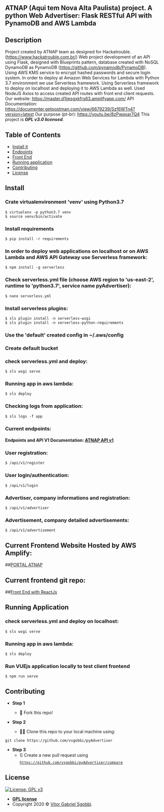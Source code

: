 ## ATNAP (Aqui tem Nova Alta Paulista) project. A python Web Advertiser: Flask RESTful API with PynamoDB and AWS Lambda

## Description
Project created by ATNAP team as designed for Hackatrouble. (https://www.hackatrouble.com.br/)
Web project development of an API using Flask, designed with Blueprints pattern, 
database created with NoSQL DynamoDB as PynamoDB (https://github.com/pynamodb/PynamoDB).
Using AWS KMS service to encrypt hashed passwords and secure login system.
In order to deploy at Amazon Web Services for Lambda with Python 3.7 environment we use Serverless framework.
Using Serverless framework to deploy on localhost and deploying it to AWS Lambda as well. 
Used NodeJS Axios to access created API routes with front end client requests.
Our website: https://master.d1jjesgxkfrs63.amplifyapp.com/
API Documentation: https://documenter.getpostman.com/view/6679239/Szf6WTn4?version=latest
Our purpose (pt-br): https://youtu.be/8zPwqxar7Q4
This project is ***GPL v3.0 licensed***.

## Table of Contents


- [Install it](#install)
- [Endpoints](#current-endpoints)
- [Front End](#current-frontend-website-hosted-by-aws-amplify)
- [Running application](#running-application)
- [Contributing](#contributing)
- [License](#license)

## Install

### Crate virtualenvironment 'venv' using Python3.7
```
$ virtualenv -p python3.7 venv
$ source venv/bin/activate
```
### Install requirements
```
$ pip install -r requirements
```
### In order to deploy web applications on localhost or on AWS Lambda and AWS API Gateway use Serverless framework:
```
$ npm install -g serverless
```

### Check serverless.yml file (choose AWS region to 'us-east-2', runtime to 'python3.7', service name pyAdvertiser):
```
$ nano serverless.yml
```

### Install serverless plugins:
```
$ sls plugin install -n serverless-wsgi
$ sls plugin install -n serverless-python-requirements
```
### Use the 'default' created config in ~/.aws/config
### Create default bucket
### check serverless.yml and deploy: 
```
$ sls wsgi serve
```
### Running app in aws lambda:
```
$ sls deploy
```
### Checking logs from application:
```
$ sls logs -f app
```
### Current endpoints:
#### Endpoints and API V1 Documentation: <a href="https://documenter.getpostman.com/view/6679239/Szf6WTn4?version=latest" target="_blank">ATNAP API v1</a>

### User registration:
```
$ /api/v1/register
```
### User login/authentication:
```
$ /api/v1/login
```
### Advertiser, company informations and registration:
```
$ /api/v1/advertiser
```
### Advertisement, company detailed advertisements:
```
$ /api/v1/advertisement
```

## Current Frontend Website Hosted by AWS Amplify:
##<a href="https://master.d1jjesgxkfrs63.amplifyapp.com/" target="_blank">PORTAL ATNAP</a>

## Current frontend git repo: 
##<a href="https://github.com/PatrickCalorioCarvalho/hackatrouble-ATNAP" target="_blank">Front End with ReactJs</a>

## Running Application
### check serverless.yml and deploy on localhost: 
```
$ sls wsgi serve
```
### Running app in aws lambda:
```
$ sls deploy
```
### Run VUEjs application locally to test client frontend
```
$ npm run serve
```

## Contributing

- **Step 1**
    - 🍴 Fork this repo!

- **Step 2**
    - 🔨🔨 Clone this repo to your local machine using:
```
git clone https://github.com/vsgobbi/pyAdvertiser
```

- **Step 3**
    - 🔃 Create a new pull request using 
    <a href="https://github.com/vsgobbi/pyAdvertiser/compare/" target="_blank">`https://github.com/vsgobbi/pyAdvertiser/compare`</a>

## License

 [![License: GPL v3](https://img.shields.io/badge/License-GPLv3-blue.svg)](https://www.gnu.org/licenses/gpl-3.0)
- **[GPL license](https://www.gnu.org/licenses/gpl-3.0)**
- Copyright 2020 © <a href="https://github.com/vsgobbi" target="_blank">Vitor Gabriel Sgobbi</a>.
